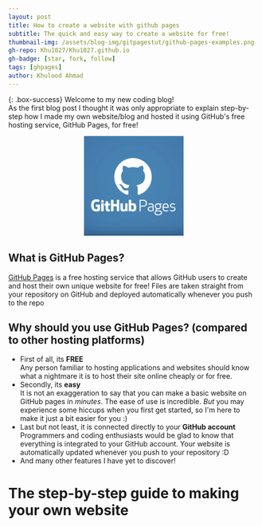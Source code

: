 ```yaml
---
layout: post
title: How to create a website with github pages
subtitle: The quick and easy way to create a website for free!
thumbnail-img: /assets/blog-img/gitpagestut/github-pages-examples.png
gh-repo: Khu1027/Khu1027.github.io
gh-badge: [star, fork, follow]
tags: [ghpages]
author: Khulood Ahmad
---
```


{: .box-success}
Welcome to my new coding blog! <br/>
As the first blog post I thought it was only appropriate to explain step-by-step how I made my own website/blog and hosted it using GitHub's free hosting service, GitHub Pages, for free!

<!-- ![GitHub Pages Logo](/assets/blog-img/gitpagestut/github-pages-examples.png) -->
<div style="text-align: center;">
    <img src="/assets/blog-img/gitpagestut/github-pages-examples.png" alt="GitHub Pages Logo" width="200"/>
</div>

## What is GitHub Pages?

[GitHub Pages](https://pages.github.com/) is a free hosting service that allows GitHub users to create and host their own unique website for free! Files are taken straight from your repository on GitHub and deployed automatically whenever you push to the repo

## Why should you use GitHub Pages? (compared to other hosting platforms)

- First of all, its **FREE** <br/>
    Any person familiar to hosting applications and websites should know what a nightmare it is to host their site online cheaply or for free. 
- Secondly, its **easy** <br/>
    It is not an exaggeration to say that you can make a basic website on GitHub pages in _minutes_. The ease of use is incredible. _But_ you may experience some hiccups when you first get started, so I'm here to make it just a bit easier for you :)
- Last but not least, it is connected directly to your **GitHub account** <br/>
    Programmers and coding enthusiasts would be glad to know that everything is integrated to your GitHub account. Your website is automatically updated whenever you push to your repository :D
- And many other features I have yet to discover!

# The step-by-step guide to making your own website
